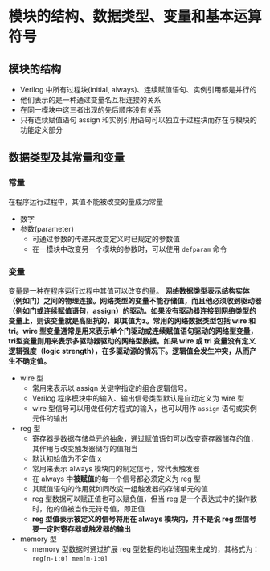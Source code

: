 # 模块的结构、数据类型、变量和基本运算符号
## 模块的结构
- Verilog 中所有过程块(initial, always)、连续赋值语句、实例引用都是并行的
- 他们表示的是一种通过变量名互相连接的关系
- 在同一模块中这三者出现的先后顺序没有关系
- 只有连续赋值语句 assign 和实例引用语句可以独立于过程块而存在与模块的功能定义部分

## 数据类型及其常量和变量
### 常量
在程序运行过程中，其值不能被改变的量成为常量
- 数字
- 参数(parameter) 
	- 可通过参数的传递来改变定义时已规定的参数值
	- 在一模块中改变另一个模块的参数时，可以使用 `defparam` 命令
### 变量
变量是一种在程序运行过程中其值可以改变的量。
**网络数据类型表示结构实体（例如门）之间的物理连接。网络类型的变量不能存储值，而且他必须收到驱动器（例如门或连续赋值语句，assign）的驱动。如果没有驱动器连接到网络类型的变量上，则该变量就是高阻抗的，即其值为z。常用的网络数据类型包括 wire 和 tri。wire 型变量通常是用来表示单个门驱动或连续赋值语句驱动的网络型变量，tri型变量则用来表示多驱动器驱动的网络型数据。如果 wire 或 tri 变量没有定义逻辑强度（logic strength），在多驱动源的情况下。逻辑值会发生冲突，从而产生不确定值。**
- wire 型
	- 常用来表示以 assign 关键字指定的组合逻辑信号。
	- Verilog 程序模块中的输入、输出信号类型默认是自动定义为 wire 型
	- wire 型信号可以用做任何方程式的输入，也可以用作 `assign` 语句或实例元件的输出
- reg 型
	- 寄存器是数据存储单元的抽象，通过赋值语句可以改变寄存器储存的值，其作用与改变触发器储存的值相当
	- 默认初始值为不定值 x
	- 常用来表示 always 模块内的制定信号，常代表触发器
	- 在 always 中**被赋值**的每一个信号都必须定义为 reg 型
	- 其赋值语句的作用就如同改变一组触发器的存储单元的值
	- reg 型数据可以赋正值也可以赋负值，但当 reg 是一个表达式中的操作数时，他的值被当作无符号值，即正值
	- **reg 型值表示被定义的信号将用在 always 模块内，并不是说 reg 型信号要一定时寄存器或触发器的输出**
- memory 型
	- memory 型数据时通过扩展 reg 型数据的地址范围来生成的，其格式为： `reg[n-1:0] mem[m-1:0]`
	